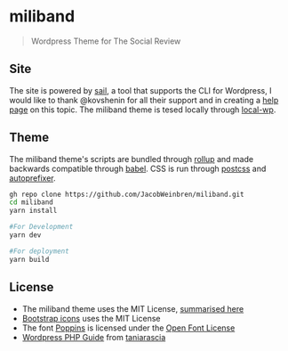 # miliband

> Wordpress Theme for The Social Review

## Site

The site is powered by [sail](https://sailed.io/), a tool that supports the CLI for Wordpress, I would like to thank @kovshenin for all their support and in creating a [help page](https://sailed.io/kb/dev-environment-local/) on this topic. The miliband theme is tesed locally through [local-wp](https://localwp.com/).

## Theme

The miliband theme's scripts are bundled through [rollup](https://rollupjs.org/guide/en/) and made backwards compatible through [babel](https://babeljs.io/). CSS is run through [postcss](https://postcss.org/) and [autoprefixer](https://github.com/postcss/autoprefixer).

```bash
gh repo clone https://github.com/JacobWeinbren/miliband.git
cd miliband
yarn install

#For Development
yarn dev

#For deployment
yarn build
```

## License

-   The miliband theme uses the MIT License, [summarised here](https://tldrlegal.com/license/mit-license)
-   [Bootstrap icons](https://icons.getbootstrap.com/) uses the MIT License
-   The font [Poppins](https://fonts.google.com/specimen/Poppins) is licensed under the [Open Font License](https://scripts.sil.org/cms/scripts/page.php?site_id=nrsi&id=OFL)
-   [Wordpress PHP Guide](https://www.taniarascia.com/developing-a-wordpress-theme-from-scratch/) from [taniarascia](https://github.com/taniarascia)
